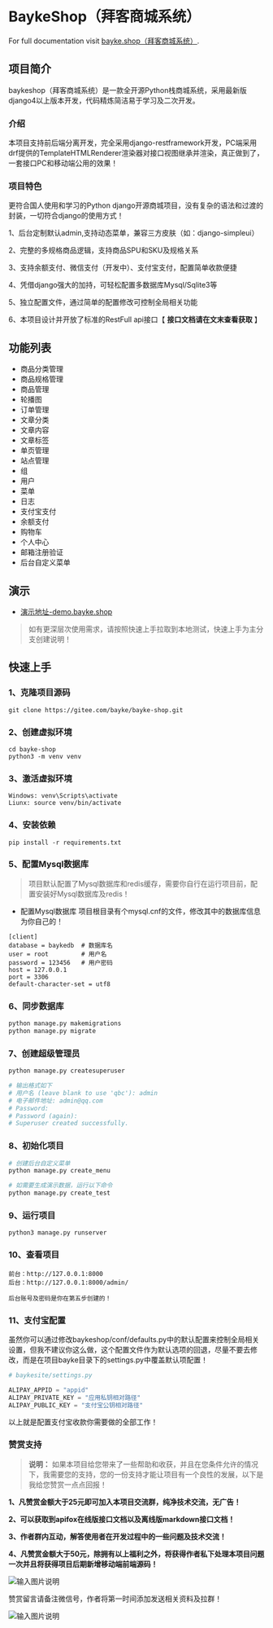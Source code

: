 # BaykeShop（拜客商城系统）

For full documentation visit [bayke.shop（拜客商城系统）](http://www.bayke.shop).

## 项目简介

baykeshop（拜客商城系统）是一款全开源Python栈商城系统，采用最新版django4以上版本开发，代码精炼简洁易于学习及二次开发。

### 介绍

本项目支持前后端分离开发，完全采用django-restframework开发，PC端采用drf提供的TemplateHTMLRenderer渲染器对接口视图继承并渲染，真正做到了，一套接口PC和移动端公用的效果！

### 项目特色

更符合国人使用和学习的Python django开源商城项目，没有复杂的语法和过渡的封装，一切符合django的使用方式！

1、后台定制默认admin,支持动态菜单，兼容三方皮肤（如：django-simpleui）

2、完整的多规格商品逻辑，支持商品SPU和SKU及规格关系

3、支持余额支付、微信支付（开发中）、支付宝支付，配置简单收款便捷

4、凭借django强大的加持，可轻松配置多数据库Mysql/Sqlite3等

5、独立配置文件，通过简单的配置修改可控制全局相关功能

6、本项目设计并开放了标准的RestFull api接口【 **接口文档请在文末查看获取** 】

## 功能列表

- 商品分类管理
- 商品规格管理
- 商品管理
- 轮播图
- 订单管理
- 文章分类
- 文章内容
- 文章标签
- 单页管理
- 站点管理
- 组
- 用户
- 菜单
- 日志
- 支付宝支付
- 余额支付
- 购物车
- 个人中心
- 邮箱注册验证
- 后台自定义菜单

## 演示

- [演示地址-demo.bayke.shop](http://demo.bayke.shop)

> 如有更深层次使用需求，请按照快速上手拉取到本地测试，快速上手为主分支创建说明！

## 快速上手

### 1、克隆项目源码

```
git clone https://gitee.com/bayke/bayke-shop.git
```

### 2、创建虚拟环境

```
cd bayke-shop
python3 -m venv venv
```

### 3、激活虚拟环境

```
Windows: venv\Scripts\activate
Liunx: source venv/bin/activate
```

### 4、安装依赖

```
pip install -r requirements.txt
```

### 5、配置Mysql数据库

> 项目默认配置了Mysql数据库和redis缓存，需要你自行在运行项目前，配置安装好Mysql数据库及redis！

- 配置Mysql数据库
  项目根目录有个mysql.cnf的文件，修改其中的数据库信息为你自己的！

```
[client]
database = baykedb  # 数据库名
user = root         # 用户名
password = 123456   # 用户密码
host = 127.0.0.1
port = 3306
default-character-set = utf8
```

### 6、同步数据库

```bash
python manage.py makemigrations
python manage.py migrate
```

### 7、创建超级管理员

```python
python manage.py createsuperuser

# 输出格式如下
# 用户名 (leave blank to use 'qbc'): admin
# 电子邮件地址: admin@qq.com
# Password: 
# Password (again): 
# Superuser created successfully.
```

### 8、初始化项目

```python
# 创建后台自定义菜单
python manage.py create_menu

# 如需要生成演示数据，运行以下命令
python manage.py create_test
```

### 9、运行项目

```
python3 manage.py runserver
```

### 10、查看项目

```
前台：http://127.0.0.1:8000
后台：http://127.0.0.1:8000/admin/

后台账号及密码是你在第五步创建的！
```

### 11、支付宝配置

虽然你可以通过修改baykeshop/conf/defaults.py中的默认配置来控制全局相关设置，但我不建议你这么做，这个配置文件作为默认选项的回退，尽量不要去修改，而是在项目bayke目录下的settings.py中覆盖默认项配置！

```python
# baykesite/settings.py

ALIPAY_APPID = "appid"
ALIPAY_PRIVATE_KEY = "应用私钥相对路径"
ALIPAY_PUBLIC_KEY = "支付宝公钥相对路径"
```

以上就是配置支付宝收款你需要做的全部工作！

### 赞赏支持

> **说明：** 如果本项目给您带来了一些帮助和收获，并且在您条件允许的情况下，我需要您的支持，您的一份支持才能让项目有一个良性的发展，以下是我给您赞赏一点点回报！

 **1、凡赞赏金额大于25元即可加入本项目交流群，纯净技术交流，无广告！**

 **2、可以获取到apifox在线版接口文档以及离线版markdown接口文档！**

 **3、作者群内互动，解答使用者在开发过程中的一些问题及技术交流！**

 **4、凡赞赏金额大于50元，除拥有以上福利之外，将获得作者私下处理本项目问题一次并且将获得项目后期新增移动端前端源码！**

![输入图片说明](media/wx.jpg)

赞赏留言请备注微信号，作者将第一时间添加发送相关资料及拉群！

![输入图片说明](media/19145308.png)
